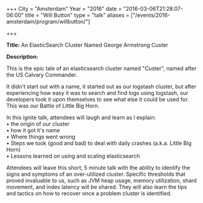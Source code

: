 +++
City = "Amsterdam"
Year = "2016"
date = "2016-03-06T21:28:07-06:00"
title = "Will Button"
type = "talk"
aliases = ["/events/2016-amsterdam/program/willbutton/"]

+++

<div class="col-12">
<p><strong>Title:</strong> An ElasticSearch Cluster Named George Armstrong Custer</p>

<p><strong>Description:</strong></p>

<p>This is the epic tale of an elasticsearch cluster named "Custer", named after the US Calvary Commander.</p>

<p>
It didn't start out with a name, it started out as our logstash cluster, but after experiencing how easy it was to search and find logs using logstash, our developers took it upon themselves to see what else it could be used for. This was our Battle of Little Big Horn.</p>

 <p>
 In this ignite talk, attendees will laugh and learn as I explain: <br />
 • the origin of our cluster <br />
 • how it got it's name <br />
 • Where things went wrong <br />
 • Steps we took (good and bad) to deal with daily crashes (a.k.a. Little Big Horn) <br />
 • Lessons learned on using and scaling elasticsearch <br />
 </p>

 <p>
 Attendees will leave this short, 5 minute talk with the ability to identify the signs and symptoms of an over-utilized cluster. Specific thresholds that proved invaluable to us, such as JVM heap usage, memory utilization, shard movement, and index latency will be shared. They will also learn the tips and tactics on how to recover once a problem cluster is identified.
</p>

  </div>
</div>
